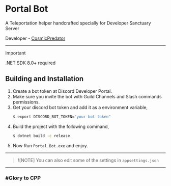﻿# Portal Bot
A Teleportation helper handcrafted specially for Developer Sanctuary Server

Developer - [CosmicPredator](https://github.com/CosmicPredator)

---

> [!IMPORTANT]
> .NET SDK 8.0+ required

## Building and Installation
1. Create a bot token at Discord Developer Portal.
2. Make sure you invite the bot with Guild Channels and Slash commands permissions.
3. Get your discord bot token and add it as a environment variable,
    ```sh
    $ export DISCORD_BOT_TOKEN="your bot token"
    ```
4. Build the project with the following command,
    ```sh
    $ dotnet build -c release
    ```
5. Now Run `Portal.Bot.exe` and enjoy.

---

> ![NOTE]
> You can also edit some of the settings in `appsettings.json`

---

### #Glory to CPP